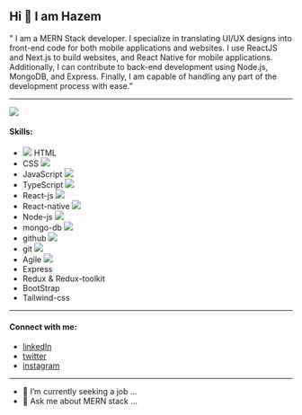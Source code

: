 ## Hi 👋 I am Hazem
" I am a MERN Stack developer. I specialize in translating UI/UX designs into front-end code for both mobile applications and websites. I use ReactJS and Next.js to build websites, and React Native for mobile applications. Additionally, I can contribute to back-end development using Node.js, MongoDB, and Express. Finally, I am capable of handling any part of the development process with ease.”

---
 ![](https://wallpapercave.com/wp/wp8725091.jpg)
 #### Skills:
 * ![](https://res.cloudinary.com/dkhu7rt8n/image/upload/v1718901432/skills/html-5_5968267_vklibv.png) HTML
 * CSS ![](https://res.cloudinary.com/dkhu7rt8n/image/upload/v1718901891/skills/css-3_5968242_gver9q.png)
 * JavaScript ![](https://res.cloudinary.com/dkhu7rt8n/image/upload/v1718901852/skills/js_5968292_z8afnr.png)
 * TypeScript ![](https://res.cloudinary.com/dkhu7rt8n/image/upload/v1718901836/skills/typescript_5968381_umeebc.png)
 * React-js ![](https://res.cloudinary.com/dkhu7rt8n/image/upload/v1718901835/skills/physics_753244_vwsqwp.png)
 * React-native ![](https://res.cloudinary.com/dkhu7rt8n/image/upload/v1718901835/skills/physics_753244_vwsqwp.png)
 * Node-js ![](https://res.cloudinary.com/dkhu7rt8n/image/upload/v1718901834/skills/node-js_5968322_o0xjho.png)
 * mongo-db ![](https://res.cloudinary.com/dkhu7rt8n/image/upload/v1718901835/skills/database-storage_5732827_bjoowh.png)
 * github ![](https://res.cloudinary.com/dkhu7rt8n/image/upload/v1718902434/skills/git_4494740_i34m9o.png)
 * git ![](https://res.cloudinary.com/dkhu7rt8n/image/upload/v1718902434/skills/git_4494740_i34m9o.png)
 * Agile ![](https://res.cloudinary.com/dkhu7rt8n/image/upload/v1718902434/skills/agile_5931548_i0gjrx.png)
 * Express
 * Redux & Redux-toolkit
 * BootStrap
 * Tailwind-css
---
#### Connect with me:
* [linkedIn](https://www.linkedin.com/in/hazem-alsaqaan-53b498174/)
* [twitter](https://twitter.com/HazemAlsaqaan)
* [instagram](https://www.instagram.com/hazem.alsaqaan/)

---
- 🔭 I’m currently seeking a job ...
- 💬 Ask me about MERN stack ...

<!--
- 🔭 I’m currently seeking a job ...
- 👯 I’m looking to collaborate on ...
- 🤔 I’m looking for help with ...
- 💬 Ask me about frontend ...
- 📫 How to reach me: ...
- 😄 Pronouns: ...
- ⚡ Fun fact: ...
-->
